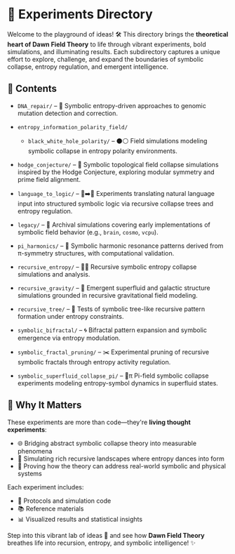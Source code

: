 # 🧪 Experiments Directory

Welcome to the playground of ideas! 🛠️ This directory brings the **theoretical heart of Dawn Field Theory** to life through vibrant experiments, bold simulations, and illuminating results. Each subdirectory captures a unique effort to explore, challenge, and expand the boundaries of symbolic collapse, entropy regulation, and emergent intelligence.

## 📁 Contents

* `DNA_repair/` – 🧬 Symbolic entropy-driven approaches to genomic mutation detection and correction.
* `entropy_information_polarity_field/`

  * `black_white_hole_polarity/` – ⚫⚪ Field simulations modeling symbolic collapse in entropy polarity environments.
* `hodge_conjecture/` – 🔢 Symbolic topological field collapse simulations inspired by the Hodge Conjecture, exploring modular symmetry and prime field alignment.
* `language_to_logic/` – 💬➡️🔣 Experiments translating natural language input into structured symbolic logic via recursive collapse trees and entropy regulation.
* `legacy/` – 📜 Archival simulations covering early implementations of symbolic field behavior (e.g., `brain`, `cosmo`, `vcpu`).
* `pi_harmonics/` – 🎵 Symbolic harmonic resonance patterns derived from π-symmetry structures, with computational validation.
* `recursive_entropy/` – 🔁🔥 Recursive symbolic entropy collapse simulations and analysis.
* `recursive_gravity/` – 🌌 Emergent superfluid and galactic structure simulations grounded in recursive gravitational field modeling.
* `recursive_tree/` – 🌳 Tests of symbolic tree-like recursive pattern formation under entropy constraints.
* `symbolic_bifractal/` – 🌀 Bifractal pattern expansion and symbolic emergence via entropy modulation.
* `symbolic_fractal_pruning/` – ✂️ Experimental pruning of recursive symbolic fractals through entropy activity regulation.
* `symbolic_superfluid_collapse_pi/` – 🌊π Pi-field symbolic collapse experiments modeling entropy-symbol dynamics in superfluid states.

## 🌟 Why It Matters

These experiments are more than code—they're **living thought experiments**:

* 🌐 Bridging abstract symbolic collapse theory into measurable phenomena
* 🧭 Simulating rich recursive landscapes where entropy dances into form
* 🚀 Proving how the theory can address real-world symbolic and physical systems

Each experiment includes:

* 📄 Protocols and simulation code
* 📚 Reference materials
* 📊 Visualized results and statistical insights

Step into this vibrant lab of ideas 🧠 and see how **Dawn Field Theory** breathes life into recursion, entropy, and symbolic intelligence! ✨
